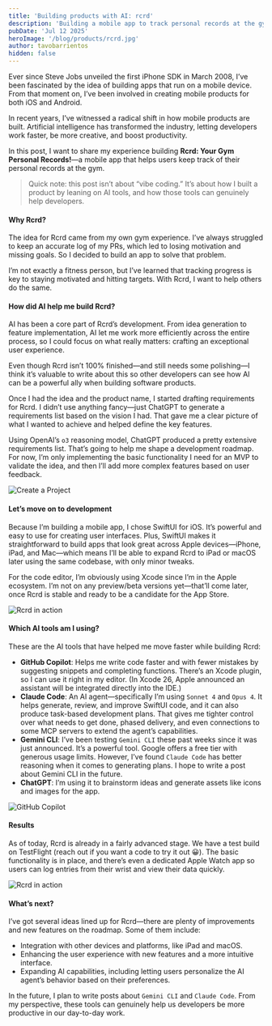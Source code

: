 ```yaml
---
title: 'Building products with AI: rcrd'
description: 'Building a mobile app to track personal records at the gym using AI tools.'
pubDate: 'Jul 12 2025'
heroImage: '/blog/products/rcrd.jpg'
author: tavobarrientos
hidden: false
---
```


Ever since Steve Jobs unveiled the first iPhone SDK in March 2008, I’ve been fascinated by the idea of building apps that run on a mobile device. From that moment on, I’ve been involved in creating mobile products for both iOS and Android.

In recent years, I’ve witnessed a radical shift in how mobile products are built. Artificial intelligence has transformed the industry, letting developers work faster, be more creative, and boost productivity.

In this post, I want to share my experience building **Rcrd: Your Gym Personal Records!**—a mobile app that helps users keep track of their personal records at the gym.

> Quick note: this post isn’t about “vibe coding.” It’s about how I built a product by leaning on AI tools, and how those tools can genuinely help developers.

#### Why Rcrd?

The idea for Rcrd came from my own gym experience. I’ve always struggled to keep an accurate log of my PRs, which led to losing motivation and missing goals. So I decided to build an app to solve that problem.

I’m not exactly a fitness person, but I’ve learned that tracking progress is key to staying motivated and hitting targets. With Rcrd, I want to help others do the same.

#### How did AI help me build Rcrd?

AI has been a core part of Rcrd’s development. From idea generation to feature implementation, AI let me work more efficiently across the entire process, so I could focus on what really matters: crafting an exceptional user experience.

Even though Rcrd isn’t 100% finished—and still needs some polishing—I think it’s valuable to write about this so other developers can see how AI can be a powerful ally when building software products.

Once I had the idea and the product name, I started drafting requirements for Rcrd. I didn’t use anything fancy—just ChatGPT to generate a requirements list based on the vision I had. That gave me a clear picture of what I wanted to achieve and helped define the key features.

Using OpenAI’s `o3` reasoning model, ChatGPT produced a pretty extensive requirements list. That’s going to help me shape a development roadmap. For now, I’m only implementing the basic functionality I need for an MVP to validate the idea, and then I’ll add more complex features based on user feedback.

![Create a Project](/blog/products/requirements.png)

#### Let’s move on to development

Because I’m building a mobile app, I chose SwiftUI for iOS. It’s powerful and easy to use for creating user interfaces. Plus, SwiftUI makes it straightforward to build apps that look great across Apple devices—iPhone, iPad, and Mac—which means I’ll be able to expand Rcrd to iPad or macOS later using the same codebase, with only minor tweaks.

For the code editor, I’m obviously using Xcode since I’m in the Apple ecosystem. I’m not on any preview/beta versions yet—that’ll come later, once Rcrd is stable and ready to be a candidate for the App Store.

![Rcrd in action](/blog/products/rcrd.jpg)

#### Which AI tools am I using?

These are the AI tools that have helped me move faster while building Rcrd:

- **GitHub Copilot**: Helps me write code faster and with fewer mistakes by suggesting snippets and completing functions. There’s an Xcode plugin, so I can use it right in my editor. (In Xcode 26, Apple announced an assistant will be integrated directly into the IDE.)
- **Claude Code**: An AI agent—specifically I’m using `Sonnet 4` and `Opus 4`. It helps generate, review, and improve SwiftUI code, and it can also produce task-based development plans. That gives me tighter control over what needs to get done, phased delivery, and even connections to some MCP servers to extend the agent’s capabilities.
- **Gemini CLI**: I’ve been testing `Gemini CLI` these past weeks since it was just announced. It’s a powerful tool. Google offers a free tier with generous usage limits. However, I’ve found `Claude Code` has better reasoning when it comes to generating plans. I hope to write a post about Gemini CLI in the future.
- **ChatGPT**: I’m using it to brainstorm ideas and generate assets like icons and images for the app.

![GitHub Copilot](/blog/products/copilot.png)

#### Results

As of today, Rcrd is already in a fairly advanced stage. We have a test build on TestFlight (reach out if you want a code to try it out 😀). The basic functionality is in place, and there’s even a dedicated Apple Watch app so users can log entries from their wrist and view their data quickly.

![Rcrd in action](/blog/products/results.png)

#### What’s next?

I’ve got several ideas lined up for Rcrd—there are plenty of improvements and new features on the roadmap. Some of them include:

- Integration with other devices and platforms, like iPad and macOS.
- Enhancing the user experience with new features and a more intuitive interface.
- Expanding AI capabilities, including letting users personalize the AI agent’s behavior based on their preferences.

In the future, I plan to write posts about `Gemini CLI` and `Claude Code`. From my perspective, these tools can genuinely help us developers be more productive in our day-to-day work.
